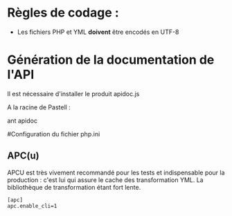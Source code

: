 
# Règles de codage : 

- Les fichiers PHP et YML **doivent** être encodés en UTF-8



# Génération de la documentation de l'API

Il est nécessaire d'installer le produit apidoc.js

A la racine de Pastell : 

ant apidoc

#Configuration du fichier php.ini

## APC(u)

APCU est très vivement recommandé pour les tests et indispensable pour la production : c'est lui qui assure le cache des transformation YML.
La bibliothèque de transformation étant fort lente.


    [apc]
    apc.enable_cli=1



